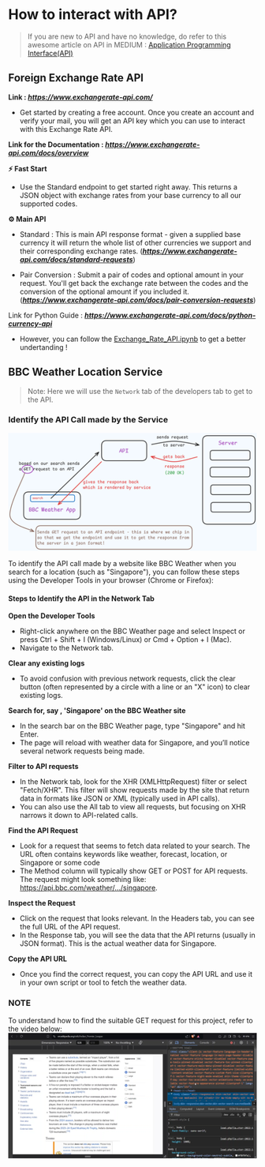 # How to interact with API?
> If you are new to API and have no knowledge, do refer to this awesome article on API in MEDIUM : <a href="https://medium.com/@basubinayak05/application-programming-interface-3c31ce6a4be3">Application Programming Interface(API)</a>

## Foreign Exchange Rate API
**Link : *https://www.exchangerate-api.com/***

- Get started by creating a free account. Once you create an account and verify your mail, you will get an API key which you can use to interact with this Exchange Rate API. 

**Link for the Documentation : *https://www.exchangerate-api.com/docs/overview***

**⚡ Fast Start**
- Use the Standard endpoint to get started right away. This returns a JSON object with exchange rates from your base currency to all our supported codes.


**⚙️ Main API**
- Standard : This is main API response format - given a supplied base currency it will return the whole list of other currencies we support and their corresponding exchange rates. (***https://www.exchangerate-api.com/docs/standard-requests***)

- Pair Conversion : Submit a pair of codes and optional amount in your request. You'll get back the exchange rate between the codes and the conversion of the optional amount if you included it. (***https://www.exchangerate-api.com/docs/pair-conversion-requests***)

Link for Python Guide : ***https://www.exchangerate-api.com/docs/python-currency-api***

- However, you can follow the <a href="https://github.com/basu-binayak/Web-Scraping/blob/b0e46143bdef342d6cc0193ad03e35f3077063f6/API/Exchange_Rate_API.ipynb">Exchange_Rate_API.ipynb</a> to get a better undertanding !


## BBC Weather Location Service 
> Note: Here we will use the `Network` tab of the developers tab to get to the API. 

### Identify the API Call made by the Service 
![Understanding the API Call](https://github.com/basu-binayak/Web-Scraping/blob/f3fc9c4295d4c3117863a59c4918031e549d80b0/API/Images/bbc_weather_app.png)

To identify the API call made by a website like BBC Weather when you search for a location (such as "Singapore"), you can follow these steps using the Developer Tools in your browser (Chrome or Firefox):

#### Steps to Identify the API in the Network Tab
**Open the Developer Tools**
- Right-click anywhere on the BBC Weather page and select Inspect or press Ctrl + Shift + I (Windows/Linux) or Cmd + Option + I (Mac).
- Navigate to the Network tab.

**Clear any existing logs**
- To avoid confusion with previous network requests, click the clear button (often represented by a circle with a line or an "X" icon) to clear existing logs.

**Search for, say , 'Singapore' on the BBC Weather site**
- In the search bar on the BBC Weather page, type "Singapore" and hit Enter.
- The page will reload with weather data for Singapore, and you’ll notice several network requests being made.

**Filter to API requests**
- In the Network tab, look for the XHR (XMLHttpRequest) filter or select "Fetch/XHR". This filter will show requests made by the site that return data in formats like JSON or XML (typically used in API calls).
- You can also use the All tab to view all requests, but focusing on XHR narrows it down to API-related calls.

**Find the API Request**
- Look for a request that seems to fetch data related to your search. The URL often contains keywords like weather, forecast, location, or Singapore or some code 
- The Method column will typically show GET or POST for API requests. The request might look something like: https://api.bbc.com/weather/.../singapore.

**Inspect the Request**
- Click on the request that looks relevant. In the Headers tab, you can see the full URL of the API request.
- In the Response tab, you will see the data that the API returns (usually in JSON format). This is the actual weather data for Singapore.

**Copy the API URL**
- Once you find the correct request, you can copy the API URL and use it in your own script or tool to fetch the weather data.

### NOTE
To understand how to find the suitable GET request for this project, refer to the video below:
[![Watch the video](https://github.com/basu-binayak/Web-Scraping/blob/a9786d8b49a66a19bb71efd90fa5d8594ef7e8b9/Google%20Sheets%20Web%20Scraping/images/thumbnail.png)](https://github.com/basu-binayak/Web-Scraping/blob/a9786d8b49a66a19bb71efd90fa5d8594ef7e8b9/Google%20Sheets%20Web%20Scraping/videos/Table_number.mp4)





